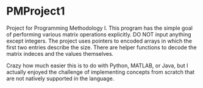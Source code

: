 # PMProject1
Project for Programming Methodology I. This program has the simple goal of performing various matrix operations explicitly.
DO NOT input anything except integers.
The project uses pointers to encoded arrays in which the first two entries describe the size. There are helper functions to decode the matrix indeces and the values themselves.

Crazy how much easier this is to do with Python, MATLAB, or Java, but I actually enjoyed the challenge of implementing concepts from scratch that are not natively supported in the language.
